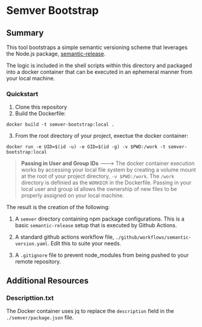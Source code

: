 # Semver Bootstrap

## Summary

This tool bootstraps a simple semantic versioning scheme that leverages the Node.js package, [semantic-release](https://semantic-release.gitbook.io/semantic-release/). 

The logic is included in the shell scripts within this directory and packaged into a docker container that can be executed in an ephemeral manner from your local machine. 

### Quickstart

1. Clone this repository
2. Build the Dockerfile:

```
docker build -t semver-bootstrap:local .
```

3. From the root directory of your project, exectue the docker container:

```
docker run -e UID=$(id -u) -e GID=$(id -g) -v $PWD:/work -t semver-bootstrap:local
```

> **Passing in User and Group IDs** ---> The docker container execution works by accessing your local file system by creating a volume mount at the root of your project directory, `-v $PWD:/work`. The `/work` directory is definied as the `WORKDIR` in the Dockerfile. Passing in your local user and group id allows the ownership of new files to be properly assigned on your local machine. 

The result is the creation of the following:

1. A `semver` directory containing npm package configurations. This is a basic `semantic-release` setup that is executed by Github Actions.

2. A standard github actions workflow file, `./github/workflows/semantic-version.yaml`. Edit this to suite your needs.

3. A `.gitignore` file to prevent node_modules from being pushed to your remote repository. 

## Additional Resources

### Descripttion.txt

The Docker container uses jq to replace the `description` field in the `./semver/package.json` file. 
